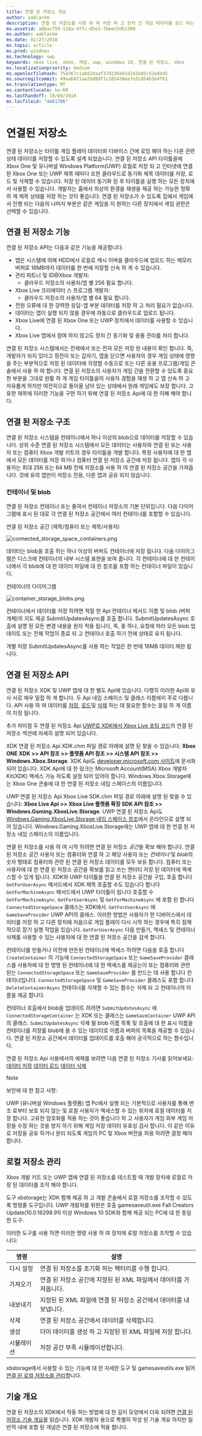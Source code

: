 ```yaml
---
title: 연결 된 저장소 개요
author: aablackm
description: 연결 된 저장소를 사용 하 여 저장 하 고 장치 간 게임 데이터를 로드 하는 방법을 알아봅니다.
ms.assetid: a0bacf59-120a-4ffc-85e1-fbeec5db1308
ms.author: aablackm
ms.date: 02/27/2018
ms.topic: article
ms.prod: windows
ms.technology: uwp
keywords: xbox live, xbox, 게임, uwp, windows 10, 연결 된 저장소, xbox
ms.localizationpriority: medium
ms.openlocfilehash: 754367c1a8d2daaf37d236e65d241b05c52e84d5
ms.sourcegitcommit: 49aab071aa2bd88f1c165438ee7e5c854b3e4f61
ms.translationtype: MT
ms.contentlocale: ko-KR
ms.lasthandoff: 10/09/2018
ms.locfileid: "4461786"
---
```

# <a name="connected-storage"></a>연결된 저장소
연결 된 저장소는 타이틀 게임 플레이 데이터와 디바이스 간에 로밍 해야 하는 다른 관련 상태 데이터를 저장할 수 있도록 설계 되었습니다. 연결 된 저장소 API 타이틀을에 Xbox One 및 유니버설 Windows Platform(UWP) 로컬로 저장 되 고 인터넷에 연결 된 Xbox One 또는 UWP 제목 때마다 또한 클라우드로 동기화 제목 데이터를 저장, 로드 및 삭제할 수 있습니다. 저장 된 데이터 동기화 된 후 타이틀을 실행 하는 모든 장치에서 사용할 수 있습니다. 개발자는 홈에서 최상의 환경을 재생을 제공 하는 가능한 정확 하 게 제목 상태를 저장 하는 것이 좋습니다. 연결 된 저장소가 수 있도록 집에서 게임에서 진행 되는 다음의 나머지 부분은 같은 게임을 지 원하는 다른 장치에서 게임 권한은 선택할 수 있습니다.

## <a name="connected-storage-features"></a>연결 된 저장소 기능

연결 된 저장소 API는 다음과 같은 기능을 제공합니다.

- 앱은 시스템에 의해 HDD에서 로컬로 캐시 이며을 클라우드에 업로드 하는 메모리 버퍼로 16MB까지 데이터를 한 번에 저장할 신속 하 게 수 있습니다.
- 관리 파트너 및 ID@Xbox 개발자:
    - 클라우드 저장소의 사용자/앱 별 256 필요 합니다.
- Xbox Live 크리에이터 스 프로그램 개발자:
    - 클라우드 저장소의 사용자/앱 별 64 필요 합니다.
- 전원 오류에 대 한 강력한 응답-앱 부분 데이터를 저장 하 고 처리 필요가 없습니다.
- 데이터는 앱이 실행 되지 않을 경우에 자동으로 클라우드로 업로드 됩니다.
- Xbox Live에 연결 된 Xbox One 또는 UWP 장치에서 데이터를 사용할 수 있습니다.
- Xbox Live 앱에서 참여 하지 않고도 장치 간 동기화 및 충돌 관리를 처리 합니다.

연결 된 저장소 시스템에서는 전체에서 또는 전혀 모든 저장 된 내용이 확인 합니다. 즉, 개발자가 되지 있다고 정전이 또는 갑자기, 앱을 닫으면 사용자의 경우 게임 상태에 영향을 주는 부분적으로 저장 된 데이터에 걱정할 수동으로 또는 다른 응용 프로그램/게임 콘솔에서 사용 하 여 합니다. 연결 된 저장소의 사용자가 게임 간을 전환할 수 있도록 중요 한 부분을 그대로 원활 하 게 게임 타이틀을의 사용자 경험을 재생 하 고 앱 신속 하 고 자유롭게 하지만 여전히으로 돌아올 남아 있는 상태에서 원래 게임에도 보장 합니다. 고유한 제목에 이러한 기능을 구현 하기 위해 연결 된 저장소 Api에 대 한 이해 해야 합니다.

## <a name="connected-storage-structure"></a>연결 된 저장소 구조

연결 된 저장소 시스템을 컨테이너에서 하나 이상의 blob으로 데이터를 저장할 수 있습니다. 상위 수준 연결 된 저장소 시스템에서 모든 데이터는 사용자와 연결 된 또는 사용자 또는 컴퓨터 Xbox 개발 키트의 경우 타이틀을 개발 합니다. 특정 사용자에 대 한 앱에서 모든 데이터를 저장 하거나 컴퓨터 연결 된 저장소 공간에 저장 됩니다. 앱의 각 사용자는 최대 256 또는 64 MB 전체 저장소를 사용 하 여 연결 된 저장소 공간을 가져옵니다. 것에 유의 앱만이 저장소 전용, 다른 앱과 공유 되지 않습니다.

### <a name="containers-and-blobs"></a>컨테이너 및 blob

연결 된 저장소 컨테이너 또는 줄여서 컨테이너 저장소의 기본 단위입니다. 다음 다이어그램에 표시 된 대로 각 연결 된 저장소 공간에서 여러 컨테이너를 포함할 수 있습니다.

연결 된 저장소 공간 (제목/컴퓨터 또는 제목/사용자)

![connected_storage_space_containers.png](../../images/connected_storage/connected_storage_space_containers.png)

 데이터는 blob을 호출 하는 하나 이상의 버퍼도 컨테이너에 저장 됩니다. 다음 다이어그램은 디스크에 컨테이너의 내부 시스템 표현을 보여 줍니다. 각 컨테이너에 대 한 컨테이너에서 각 blob에 대 한 데이터 파일에 대 한 참조를 포함 하는 컨테이너 파일이 있습니다.

컨테이너의 다이어그램

![container_storage_blobs.png](../../images/connected_storage/container_storage_blobs.png)

컨테이너에서 데이터를 저장 하려면 적절 한 Api 컨테이너 메서드 이름 및 blob (버퍼 개체)의 지도 제공 SubmitUpdatesAsync를 호출 합니다. SubmitUpdatesAsync 호출에 설명 된 모든 변경 내용을 원자 적용 됩니다, 즉, 중 하나, 요청에 따라 모든 blob 업데이트 또는 전체 작업이 종료 되 고 컨테이너 호출 하기 전에 상태로 유지 됩니다.

개별 저장 SubmitUpdatesAsync를 사용 하는 작업은 한 번에 16MB 데이터 제한 됩니다.

## <a name="connected-storage-api"></a>연결 된 저장소 API

연결 된 저장소 XDK 및 UWP 앱에 대 한 별도 Api에 있습니다. 다행히 이러한 Api와 유사 서로 매우 밀접 하 게 합니다. 두 Api 네임 스페이스 및 클래스 이름에이 주로 다릅니다. API 사용 하 여 데이터를 [저장](connected-storage-saving.md), [로드](connected-storage-loading.md)및 [삭제](connected-storage-deleting.md) 하는 데 필요한 함수는 동일 하 게 이름이 지정 됩니다.

추가 차이점 두 연결 된 저장소 Api [UWP로 XDK에서 Xbox Live 포팅 코드](../../using-xbox-live/porting-xbox-live-code-from-xdk-to-uwp.md)의 연결 된 저장소 섹션에 자세히 설명 되어 있습니다.

XDK 연결 된 저장소 Api XDK.chm 파일 경로 아래에 설명 된 찾을 수 있습니다: **Xbox ONE XDK >> API 참조 >> 플랫폼 API 참조 >> 시스템 API 참조 >> Windows.Xbox.Storage**.
XDK Api도 [developer.microsoft.com 사이트](https://developer.microsoft.com/en-us/games/xbox/docs/xdk/storage-xbox-microsoft-n)에 문서화 되어 있습니다.
XDK Api에 대 한 링크는 Microsoft Account(MSA) Xbox 개발자 Kit(XDK) 액세스 가능 하도록 설정 되어 있어야 합니다.
Windows.Xbox.Storage에는 Xbox One 콘솔에 대 한 연결 된 저장소 네임 스페이스의 이름입니다.

UWP 연결 된 저장소 Api Xbox Live SDK.chm 파일 경로 아래에 설명 된 찾을 수 있습니다: **Xbox Live Api >> Xbox Live 플랫폼 확장 SDK API 참조 >> Windows.Gaming.XboxLive.Storage**.
UWP 연결 된 저장소 Api도 [Windows.Gaming.XboxLive.Storage 네임 스페이스 참조](https://docs.microsoft.com/en-us/uwp/api/windows.gaming.xboxlive.storage)에서 온라인으로 설명 되어 있습니다.
Windows.Gaming.XboxLive.Storage에는 UWP 앱에 대 한 연결 된 저장소 네임 스페이스의 이름입니다.

연결 된 저장소를 사용 하 여 시작 하려면 연결 된 저장소 *공간*을 확보 해야 합니다. 연결 된 저장소 공간 사용자 또는 컴퓨터와 연결 하 고 해당 사용자 또는 *컨테이너* 및 *blob*의 숫자 형태로 컴퓨터와 관련 된 연결 된 저장소 데이터를 모두 보유 합니다. 컴퓨터 또는 사용자에 대 한 연결 된 저장소 공간을 확보를 읽고 쓰는 엔터티 저장 된 데이터에 액세스할 수 있게 됩니다. XDK와 UWP 타이틀을 연결 된 저장소 공간을 구입, 호출 합니다 `GetForUserAsync` 메서드에서 XDK 제목 호출할 수도 있습니다 합니다 `GetForMachineAsync` 메서드에서 UWP 타이틀이 됩니다 호출할 수 `GetForMachineAsync`. `GetForUserAsync` 및 `GetForMachineAsync` 에 포함 된 합니다 `ConnectedStorageSpace` 클래스는 XDK에서. `GetForUserAsync` 에 `GameSaveProvider` UWP API의 클래스. 이러한 방법은 사용자가 한 디바이스에서 데이터를 저장 하 고 다른 장치에 처음으로 게임 플레이 다시 시작 하는 경우에 특히 잠재적으로 장기 실행 작업을 있습니다. `GetForUserAsync` 다음 만들기, 액세스 및 컨테이너 삭제를 사용할 수 있는 사용자에 대 한 연결 된 저장소 공간을 검색 합니다.

컨테이너를 만들거나 이전에 만든된 컨테이너에 액세스 하려면 다음을 호출 합니다 `CreateContainer` 의 기능에 `ConnectedStorageSpace` 또는 `GameSaveProvider` 클래스를 사용자에 대 한 명명 된 컨테이너에 대 한 액세스를 제공는이 또는 컴퓨터와 관련 된는 `ConnectedStorageSpace` 또는 `GameSaveProvider` 를 만드는 데 사용 합니다 컨테이너입니다. `ConnectedStorageSpace` 및 `GameSaveProvider` 클래스도 포함 합니다 `DeleteContainerAsync` 컨테이너를 삭제할 수 있는 함수는 삭제 되 고 컨테이너의 이름을 제공 합니다.

컨테이너 호출에서 blob을 업데이트 하려면 `SubmitUpdatesAsync` 에 `ConnectedStorageContainer` 는 XDK 또는 클래스는 `GameSaveContainer` UWP API의 클래스. `SubmitUpdatesAsync` 삭제 될 blob 이름 목록 및 호출에 대 한 표시 이름을 컨테이너를 저장를 blob에 쓸 수 있는 데이터로 이름과 버퍼의 목록을 제공할 수 있습니다. 연결 된 저장소 공간에서 데이터를 업데이트를 호출 해야 궁극적으로 하는 함수입니다.

연결 된 저장소 Api 사용에서의 예제를 보려면 다음 연결 된 저장소 기사를 읽어보세요: [데이터 저장](connected-storage-saving.md)
[데이터 로드](connected-storage-loading.md)
[데이터 삭제](connected-storage-deleting.md)

> [!NOTE]
> 보안에 대 한 참고 사항:
>
> UWP (유니버설 Windows 플랫폼) 앱 Pc에서 실행 되는 기본적으로 사용자를 통해 변조 로부터 보호 되지 않는 및 로컬 사용자가 액세스할 수 있는 위치에 로컬 데이터를 저장 합니다.
>고유한 암호화를 적용 하는 것이 좋습니다 하 고 사용자가 게임 외부 게임 저장을 수정 하는 것을 방지 하기 위해 게임 저장 데이터 유효성 검사 합니다.
>이 같은 이유로 저장을 공유 하거나 분리 되도록 게임의 PC 및 Xbox 버전을 허용 하려면 결정 해야 합니다.

## <a name="managing-local-storage"></a>로컬 저장소 관리

Xbox 개발 키트 또는 UWP 앱에 연결 된 저장소를 테스트할 때 개발 장치에 로컬로 저장 된 데이터를 조작 해야 합니다.

도구 xbstorage는 XDK 함께 제공 하 고 개발 콘솔에서 로컬 저장소를 조작할 수 있도록 명령줄 도구입니다.
UWP 개발자를 위한은 호출 gamesaveutil.exe Fall Creators Update(10.0.16299.91) 이상 Windows 10 SDK와 함께 제공 되는 PC에 대 한 동일한 도구.

이러한 도구를 사용 하면 이러한 명령 사용 하 여 장치에 로컬 저장소를 조작할 수 있습니다:

|명령  |설명  |
|---------|---------|
|다시 설정    | 연결 된 저장소를 초기화 하는 팩터리를 수행 합니다. |
|가져오기   | 연결 된 저장소 공간에 지정된 된 XML 파일에서 데이터를 가져옵니다. |
|내보내기   | 지정된 된 XML 파일에 연결 된 저장소 공간에서 데이터를 내보냅니다. |
|삭제   | 연결 된 저장소 공간에서 데이터를 삭제합니다. |
|생성 | 더미 데이터를 생성 하 고 지정된 된 XML 파일에 저장 합니다. |
|시뮬레이션 | 저장 공간 부족 시뮬레이션합니다. |

xbstorage에서 사용할 수 있는 기능에 대 한 자세한 도구 및 gamesaveutils.exe 읽어 [연결 된 로컬 저장소를 관리](connected-storage-xb-storage.md)합니다.

## <a name="technical-overview"></a>기술 개요

연결 된 저장소의 XDK에서 작동 하는 방법에 대 한 깊이 모양에서 더욱 되려면 [연결 된 저장소 기술 개요](connected-storage-technical-overview.md)를 읽습니다. XDK 개발자 용으로 특별히 작성 된 기술 개요 하지만 일반적 내에 포함 된 개념은 연결 된 저장소에 적용 합니다.